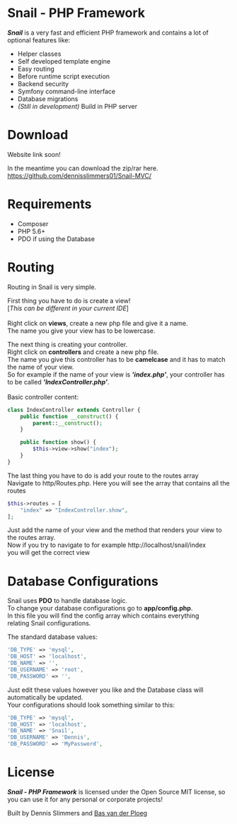# Snail - PHP Framework

**_Snail_** is a very fast and efficient PHP framework
and contains a lot of optional features like:

  - Helper classes
  - Self developed template engine
  - Easy routing
  - Before runtime script execution
  - Backend security
  - Symfony command-line interface
  - Database migrations
  - _(Still in development)_ Build in PHP server

# Download
Website link soon!

In the meantime you can download the zip/rar here.
https://github.com/dennisslimmers01/Snail-MVC/

# Requirements

* Composer
* PHP 5.6+
* PDO if using the Database

# Routing

Routing in Snail is very simple. <br>

First thing you have to do is create a view!<br>
[_This can be different in your current IDE_]<br><br>
Right click on **views**, create a new php file and give it a name.<br>
The name you give your view has to be lowercase.<br>

The next thing is creating your controller.<br>
Right click on **controllers** and create a new php file.<br>
The name you give this controller has to be **camelcase** and it has to match the name of your view.<br>
So for example if the name of your view is **_'index.php'_**, your controller has to be called **_'IndexController.php'_**.<br><br>
Basic controller content:<br>
```php
class IndexController extends Controller {
    public function __construct() {
        parent::__construct();
    }

    public function show() {
        $this->view->show("index");
    }
}
```


The last thing you have to do is add your route to the routes array<br>
Navigate to http/Routes.php. Here you will see the array that contains all the routes

```php
$this->routes = [
    "index" => "IndexController.show",
];
```

Just add the name of your view and the method that renders your view to the routes array.<br>
Now if you try to navigate to for example http://localhost/snail/index <br>
you will get the correct view

# Database Configurations

Snail uses **PDO** to handle database logic. <br>
To change your database configurations go to **app/config.php**. <br>
In this file you will find the config array which contains everything<br>
relating Snail configurations. <br>

The standard database values:

```php
'DB_TYPE' => 'mysql',
'DB_HOST' => 'localhost',
'DB_NAME' => '',
'DB_USERNAME' => 'root',
'DB_PASSWORD' => '',
```

Just edit these values however you like and the Database class will automatically be updated.<br>
Your configurations should look something similar to this:

```php
'DB_TYPE' => 'mysql',
'DB_HOST' => 'localhost',
'DB_NAME' => 'Snail',
'DB_USERNAME' => 'Dennis',
'DB_PASSWORD' => 'MyPassword',
```



# License 

**_Snail - PHP Framework_** is licensed under the Open Source MIT license, so you can use it for any personal or corporate projects! 

Built by Dennis Slimmers and [Bas van der Ploeg](https://www.linkedin.com/in/bas-van-der-ploeg-836830ba)
